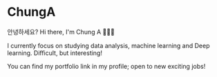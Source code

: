 # ChungA

안녕하세요?
Hi there, I'm Chung A 👩🏻‍💻


I currently focus on studying data analysis, machine learning and Deep learning. 
Difficult, but interesting! 

You can find my portfolio link in my profile; open to new exciting jobs! 
